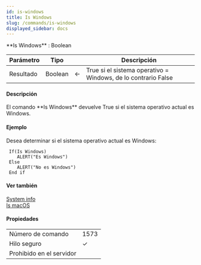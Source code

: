 ```yaml
---
id: is-windows
title: Is Windows
slug: /commands/is-windows
displayed_sidebar: docs
---
```


<!--REF #_command_.Is Windows.Syntax-->**Is Windows** : Boolean<!-- END REF-->
<!--REF #_command_.Is Windows.Params-->
| Parámetro | Tipo |  | Descripción |
| --- | --- | --- | --- |
| Resultado | Boolean | &#8592; | True si el sistema operativo = Windows, de lo contrario False |

<!-- END REF-->

#### Descripción 

<!--REF #_command_.Is Windows.Summary-->El comando **Is Windows** devuelve True si el sistema operativo actual es Windows.<!-- END REF-->

#### Ejemplo 

Desea determinar si el sistema operativo actual es Windows:

```4d
 If(Is Windows)
    ALERT("Es Windows")
 Else
    ALERT("No es Windows")
 End if
```

#### Ver también 

[System info](system-info.md)  
[Is macOS](is-macos.md)  

#### Propiedades
|  |  |
| --- | --- |
| Número de comando | 1573 |
| Hilo seguro | &check; |
| Prohibido en el servidor ||


